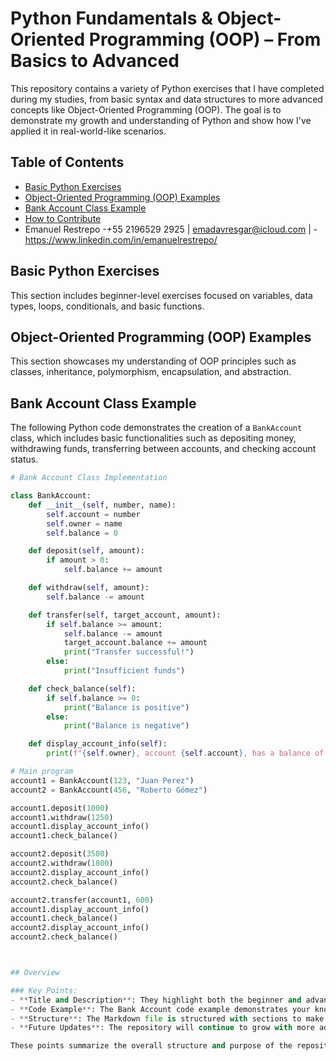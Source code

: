 # Python Fundamentals & Object-Oriented Programming (OOP) – From Basics to Advanced

This repository contains a variety of Python exercises that I have completed during my studies, from basic syntax and data structures to more advanced concepts like Object-Oriented Programming (OOP). The goal is to demonstrate my growth and understanding of Python and show how I've applied it in real-world-like scenarios.

## Table of Contents

- [Basic Python Exercises](#basic-python-exercises)
- [Object-Oriented Programming (OOP) Examples](#object-oriented-programming-oop-examples)
- [Bank Account Class Example](#bank-account-class-example)
- [How to Contribute](#how-to-contribute)
- Emanuel Restrepo
  -+55 2196529 2925 | emadavresgar@icloud.com |
  -https://www.linkedin.com/in/emanuelrestrepo/

## Basic Python Exercises

This section includes beginner-level exercises focused on variables, data types, loops, conditionals, and basic functions.

## Object-Oriented Programming (OOP) Examples

This section showcases my understanding of OOP principles such as classes, inheritance, polymorphism, encapsulation, and abstraction.

## Bank Account Class Example

The following Python code demonstrates the creation of a `BankAccount` class, which includes basic functionalities such as depositing money, withdrawing funds, transferring between accounts, and checking account status.

```python
# Bank Account Class Implementation

class BankAccount:
    def __init__(self, number, name):
        self.account = number
        self.owner = name
        self.balance = 0

    def deposit(self, amount):
        if amount > 0:
            self.balance += amount

    def withdraw(self, amount):
        self.balance -= amount

    def transfer(self, target_account, amount):
        if self.balance >= amount:
            self.balance -= amount
            target_account.balance += amount
            print("Transfer successful!")
        else:
            print("Insufficient funds")

    def check_balance(self):
        if self.balance >= 0:
            print("Balance is positive")
        else:
            print("Balance is negative")

    def display_account_info(self):
        print(f"{self.owner}, account {self.account}, has a balance of ${self.balance}")

# Main program
account1 = BankAccount(123, "Juan Perez")
account2 = BankAccount(456, "Roberto Gómez")

account1.deposit(1000)
account1.withdraw(1250)
account1.display_account_info()
account1.check_balance()

account2.deposit(3500)
account2.withdraw(1800)
account2.display_account_info()
account2.check_balance()

account2.transfer(account1, 600)
account1.display_account_info()
account1.check_balance()
account2.display_account_info()
account2.check_balance()



## Overview

### Key Points:
- **Title and Description**: They highlight both the beginner and advanced stages of the repository and your intent to keep improving.
- **Code Example**: The Bank Account code example demonstrates your knowledge of OOP principles, like classes, methods, and basic logic.
- **Structure**: The Markdown file is structured with sections to make it easy for recruiters to navigate and understand the content.
- **Future Updates**: The repository will continue to grow with more advanced projects and improvements.

These points summarize the overall structure and purpose of the repository and serve as a roadmap for your ongoing work.

